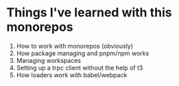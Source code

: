 # Things I've learned with this monorepos

1. How to work with monorepos (obviously)
2. How package managing and pnpm/npm works
3. Managing workspaces
4. Setting up a trpc client without the help of t3
5. How loaders work with babel/webpack
